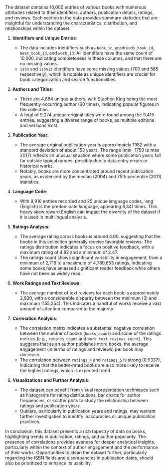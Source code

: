 The dataset contains 10,000 entries of various books with numerous attributes related to their identifiers, authors, publication details, ratings, and reviews. Each section in the data provides summary statistics that are insightful for understanding the characteristics, distribution, and relationships within the dataset.

1. **Identifiers and Unique Entries**:
   - The data includes identifiers such as `book_id`, `goodreads_book_id`, `best_book_id`, and `work_id`. All identifiers have the same count of 10,000, indicating completeness in these columns, and that there are no missing values.
   - `isbn` and `isbn13` identifiers have some missing values (700 and 585 respectively), which is notable as unique identifiers are crucial for book categorization and search functionalities.

2. **Authors and Titles**:
   - There are 4,664 unique authors, with Stephen King being the most frequently occurring author (60 times), indicating popular figures in the collection.
   - A total of 9,274 unique original titles were found among the 9,415 entries, suggesting a diverse range of books, as multiple editions and versions exist.

3. **Publication Year**:
   - The average original publication year is approximately 1982 with a standard deviation of about 153 years. The range (min -1750 to max 2017) reflects an unusual situation where some publication years fall far outside typical ranges, possibly due to data entry errors or historical works.
   - Notably, books are more concentrated around recent publication years, as evidenced by the median (2004) and 75th percentile (2011) statistics.

4. **Language Code**:
   - With 8,916 entries recorded and 25 unique language codes, 'eng' (English) is the predominate language, appearing 6,341 times. This heavy skew toward English can impact the diversity of the dataset if it is used in multilingual analysis.

5. **Ratings Analysis**:
   - The average rating across books is around 4.00, suggesting that the books in this collection generally receive favorable reviews. The ratings distribution indicates a focus on positive feedback, with a maximum rating of 4.82 and a minimum of 2.47.
   - The ratings count shows significant variability in engagement, from a minimum of 2,716 to a maximum of 4,780,653 ratings, indicating some books have amassed significant reader feedback while others have not been as widely read.

6. **Work Ratings and Text Reviews**:
   - The average number of text reviews for each book is approximately 2,920, with a considerable disparity between the minimum (3) and maximum (155,254). This indicates a handful of works receive a vast amount of attention compared to the majority.

7. **Correlation Analysis**:
   - The correlation matrix indicates a substantial negative correlation between the number of books (`books_count`) and some of the ratings metrics (e.g., `ratings_count` and `work_text_reviews_count`). This suggests that as an author publishes more books, the average engagement (in terms of ratings and reviews) per book may decrease.
   - The correlation between `ratings_4` and `ratings_5` is strong (0.9337), indicating that the better-rated books are also more likely to receive the highest ratings, which is expected trend.

8. **Visualizations and Further Analysis**:
   - The dataset can benefit from visual representation techniques such as histograms for rating distributions, bar charts for author frequencies, or scatter plots to study the relationship between ratings and publication years.
   - Outliers, particularly in publication years and ratings, may warrant further investigation to identify inaccuracies or unique publication practices.

In conclusion, this dataset presents a rich tapestry of data on books, highlighting trends in publication, ratings, and author popularity. The presence of correlations provides avenues for deeper analytical insights, particularly within the context of author engagement and the performance of their works. Opportunities to clean the dataset further, particularly regarding the ISBN fields and discrepancies in publication dates, should also be prioritized to enhance its usability.
